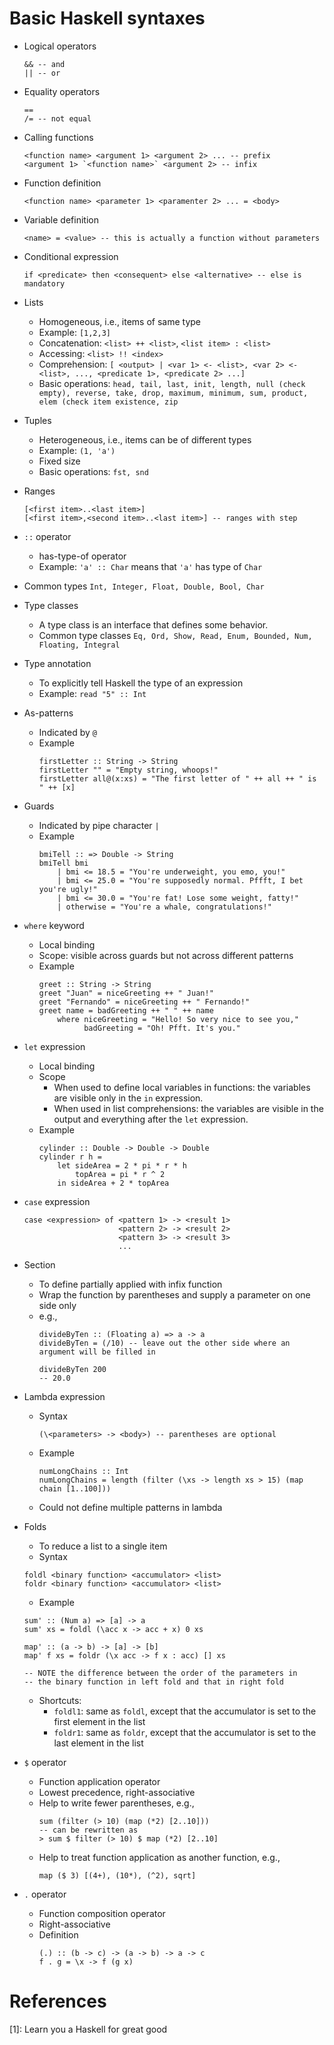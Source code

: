 # Basic Haskell syntaxes

- Logical operators
  ```
  && -- and
  || -- or
  ```

- Equality operators
  ```
  ==
  /= -- not equal
  ```

- Calling functions
  ```
  <function name> <argument 1> <argument 2> ... -- prefix
  <argument 1> `<function name>` <argument 2> -- infix
  ```

- Function definition
  ```
  <function name> <parameter 1> <paramenter 2> ... = <body>
  ```

- Variable definition
  ```
  <name> = <value> -- this is actually a function without parameters
  ```

- Conditional expression
  ```
  if <predicate> then <consequent> else <alternative> -- else is mandatory
  ```

- Lists
  - Homogeneous, i.e., items of same type
  - Example: `[1,2,3]`
  - Concatenation: `<list> ++ <list>`, `<list item> : <list>`
  - Accessing: `<list> !! <index>`
  - Comprehension: `[ <output> | <var 1> <- <list>, <var 2> <- <list>, ..., <predicate 1>, <predicate 2> ...]`
  - Basic operations: 
	`head, tail, last, init, length, null (check empty), reverse, take, drop, maximum, minimum, sum, product, elem (check item existence, zip`

- Tuples
  - Heterogeneous, i.e., items can be of different types
  - Example: `(1, 'a')`
  - Fixed size
  - Basic operations:
	`fst, snd`

- Ranges
  ```
  [<first item>..<last item>]
  [<first item>,<second item>..<last item>] -- ranges with step
  ```

- `::` operator 
  - has-type-of operator
  - Example: `'a' :: Char` means that `'a'` has type of `Char`
  
- Common types
  `Int, Integer, Float, Double, Bool, Char`
  
- Type classes
  - A type class is an interface that defines some behavior.
  - Common type classes
	`Eq, Ord, Show, Read, Enum, Bounded, Num, Floating, Integral`
	
- Type annotation
  - To explicitly tell Haskell the type of an expression
  - Example: `read "5" :: Int`

- As-patterns
  - Indicated by `@`
  - Example
	```
	firstLetter :: String -> String
	firstLetter "" = "Empty string, whoops!"
	firstLetter all@(x:xs) = "The first letter of " ++ all ++ " is " ++ [x]
	```
	
- Guards
  - Indicated by pipe character `|`
  - Example
	```
	bmiTell :: => Double -> String
	bmiTell bmi
		| bmi <= 18.5 = "You're underweight, you emo, you!"
		| bmi <= 25.0 = "You're supposedly normal. Pffft, I bet you're ugly!"
		| bmi <= 30.0 = "You're fat! Lose some weight, fatty!"
		| otherwise = "You're a whale, congratulations!"
	```

- `where` keyword
  - Local binding
  - Scope: visible across guards but not across different patterns
  - Example
	```
	greet :: String -> String
	greet "Juan" = niceGreeting ++ " Juan!"
	greet "Fernando" = niceGreeting ++ " Fernando!"
	greet name = badGreeting ++ " " ++ name
		where niceGreeting = "Hello! So very nice to see you,"
		      badGreeting = "Oh! Pfft. It's you."
	```

- `let` expression
  - Local binding
  - Scope
	- When used to define local variables in functions: the variables are visible only in the `in` expression.
	- When used in list comprehensions: the variables are visible in the output and everything after the `let` expression.
  - Example
	```
	cylinder :: Double -> Double -> Double
	cylinder r h =
		let sideArea = 2 * pi * r * h
			topArea = pi * r ^ 2
		in sideArea + 2 * topArea
	```

- `case` expression
  ```
  case <expression> of <pattern 1> -> <result 1>
                       <pattern 2> -> <result 2>
					   <pattern 3> -> <result 3>
					   ...
  ```

- Section
  - To define partially applied with infix function
  - Wrap the function by parentheses and supply a parameter on one side only
  - e.g., 
	```
	divideByTen :: (Floating a) => a -> a
	divideByTen = (/10) -- leave out the other side where an argument will be filled in
	
	divideByTen 200 
	-- 20.0
	```

- Lambda expression
  - Syntax
	```
	(\<parameters> -> <body>) -- parentheses are optional
	```
  - Example
	```
	numLongChains :: Int
	numLongChains = length (filter (\xs -> length xs > 15) (map chain [1..100]))
	```
  - Could not define multiple patterns in lambda
  
- Folds
  - To reduce a list to a single item
  - Syntax
  ```
  foldl <binary function> <accumulator> <list>
  foldr <binary function> <accumulator> <list>
  ```
  - Example
  ```
  sum' :: (Num a) => [a] -> a
  sum' xs = foldl (\acc x -> acc + x) 0 xs
  
  map' :: (a -> b) -> [a] -> [b]
  map' f xs = foldr (\x acc -> f x : acc) [] xs
  
  -- NOTE the difference between the order of the parameters in
  -- the binary function in left fold and that in right fold
  ```
  - Shortcuts: 
    - `foldl1`: same as `foldl`, except that the accumulator is set to the first element in the list
	- `foldr1`: same as `foldr`, except that the accumulator is set to the last element in the list

- `$` operator
  - Function application operator
  - Lowest precedence, right-associative
  - Help to write fewer parentheses, e.g., 
	```
	sum (filter (> 10) (map (*2) [2..10]))
	-- can be rewritten as
	> sum $ filter (> 10) $ map (*2) [2..10]
	```
  - Help to treat function application as another function, e.g.,
	```
	map ($ 3) [(4+), (10*), (^2), sqrt]
	```

- `.` operator
  - Function composition operator
  - Right-associative
  - Definition
	```
	(.) :: (b -> c) -> (a -> b) -> a -> c
	f . g = \x -> f (g x)
	```


  
# References
[1]: Learn you a Haskell for great good
